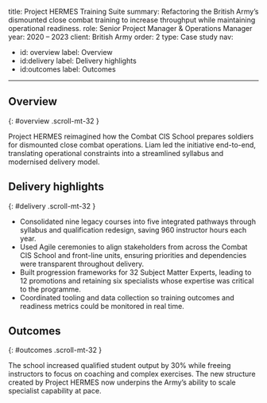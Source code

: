 title: Project HERMES Training Suite
summary: Refactoring the British Army’s dismounted close combat training to increase throughput while maintaining operational readiness.
role: Senior Project Manager & Operations Manager
year: 2020 – 2023
client: British Army
order: 2
type: Case study
nav:
  - id: overview
    label: Overview
  - id:delivery
    label: Delivery highlights
  - id:outcomes
    label: Outcomes
---
## Overview
{: #overview .scroll-mt-32 }

Project HERMES reimagined how the Combat CIS School prepares soldiers for dismounted close combat operations. Liam led the initiative end-to-end, translating operational constraints into a streamlined syllabus and modernised delivery model.

## Delivery highlights
{: #delivery .scroll-mt-32 }

- Consolidated nine legacy courses into five integrated pathways through syllabus and qualification redesign, saving 960 instructor hours each year.
- Used Agile ceremonies to align stakeholders from across the Combat CIS School and front-line units, ensuring priorities and dependencies were transparent throughout delivery.
- Built progression frameworks for 32 Subject Matter Experts, leading to 12 promotions and retaining six specialists whose expertise was critical to the programme.
- Coordinated tooling and data collection so training outcomes and readiness metrics could be monitored in real time.

## Outcomes
{: #outcomes .scroll-mt-32 }

The school increased qualified student output by 30% while freeing instructors to focus on coaching and complex exercises. The new structure created by Project HERMES now underpins the Army’s ability to scale specialist capability at pace.
